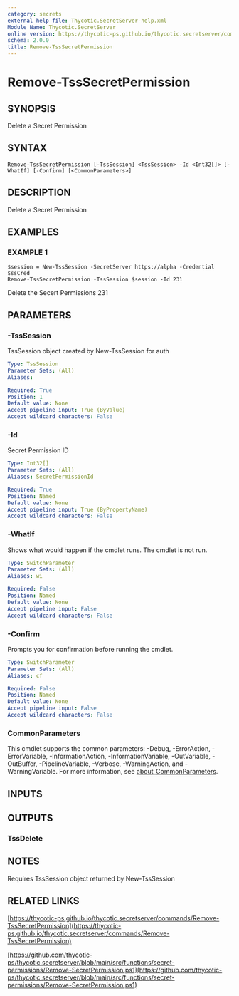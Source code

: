 ```yaml
---
category: secrets
external help file: Thycotic.SecretServer-help.xml
Module Name: Thycotic.SecretServer
online version: https://thycotic-ps.github.io/thycotic.secretserver/commands/Remove-TssSecretPermission
schema: 2.0.0
title: Remove-TssSecretPermission
---
```


# Remove-TssSecretPermission

## SYNOPSIS
Delete a Secret Permission

## SYNTAX

```
Remove-TssSecretPermission [-TssSession] <TssSession> -Id <Int32[]> [-WhatIf] [-Confirm] [<CommonParameters>]
```

## DESCRIPTION
Delete a Secret Permission

## EXAMPLES

### EXAMPLE 1
```
$session = New-TssSession -SecretServer https://alpha -Credential $ssCred
Remove-TssSecretPermission -TssSession $session -Id 231
```

Delete the Secert Permissions 231

## PARAMETERS

### -TssSession
TssSession object created by New-TssSession for auth

```yaml
Type: TssSession
Parameter Sets: (All)
Aliases:

Required: True
Position: 1
Default value: None
Accept pipeline input: True (ByValue)
Accept wildcard characters: False
```

### -Id
Secret Permission ID

```yaml
Type: Int32[]
Parameter Sets: (All)
Aliases: SecretPermissionId

Required: True
Position: Named
Default value: None
Accept pipeline input: True (ByPropertyName)
Accept wildcard characters: False
```

### -WhatIf
Shows what would happen if the cmdlet runs.
The cmdlet is not run.

```yaml
Type: SwitchParameter
Parameter Sets: (All)
Aliases: wi

Required: False
Position: Named
Default value: None
Accept pipeline input: False
Accept wildcard characters: False
```

### -Confirm
Prompts you for confirmation before running the cmdlet.

```yaml
Type: SwitchParameter
Parameter Sets: (All)
Aliases: cf

Required: False
Position: Named
Default value: None
Accept pipeline input: False
Accept wildcard characters: False
```

### CommonParameters
This cmdlet supports the common parameters: -Debug, -ErrorAction, -ErrorVariable, -InformationAction, -InformationVariable, -OutVariable, -OutBuffer, -PipelineVariable, -Verbose, -WarningAction, and -WarningVariable. For more information, see [about_CommonParameters](http://go.microsoft.com/fwlink/?LinkID=113216).

## INPUTS

## OUTPUTS

### TssDelete
## NOTES
Requires TssSession object returned by New-TssSession

## RELATED LINKS

[https://thycotic-ps.github.io/thycotic.secretserver/commands/Remove-TssSecretPermission](https://thycotic-ps.github.io/thycotic.secretserver/commands/Remove-TssSecretPermission)

[https://github.com/thycotic-ps/thycotic.secretserver/blob/main/src/functions/secret-permissions/Remove-SecretPermission.ps1](https://github.com/thycotic-ps/thycotic.secretserver/blob/main/src/functions/secret-permissions/Remove-SecretPermission.ps1)

